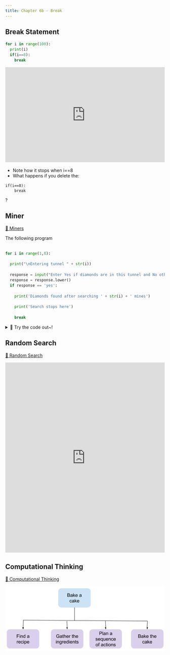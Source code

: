 ```yaml
---
title: Chapter 6b - Break
---
```


## Break Statement

```python
for i in range(100):
  print(i)
  if(i==8):
    break
```

<iframe src="https://trinket.io/embed/python/42bb35f64b" width="100%" height="300" frameborder="0" marginwidth="0" marginheight="0" allowfullscreen></iframe>

- Note how it stops when i==8
- What happens if you delete the: 
```
if(i==8):
    break
```
?

## Miner

[👀 Miners](https://learn2codelive.com/courses/4/pages/lesson-6-learning-activities-r-practice-activity-3-mining-for-diamonds?module_item_id=2589)

The following program 

```python

for i in range(1,8):

  print("\nEntering tunnel " + str(i))

  response = input("Enter Yes if diamonds are in this tunnel and No otherwise ")
  response = response.lower()
  if response == 'yes':

    print('Diamonds found after searching ' + str(i) + ' mines')

    print('Search stops here')

    break
```


<details>
<summary>
🧪 Try the code out~!
</summary>
<iframe src="https://trinket.io/embed/python/03601bf3a2" width="100%" height="600" frameborder="0" marginwidth="0" marginheight="0" allowfullscreen></iframe>

</details>


## Random Search

[👀 Random Search](https://learn2codelive.com/courses/4/pages/lesson-6-learning-activities-r-practice-activity-4-guessing-game-remix?module_item_id=2925)

<iframe src="https://trinket.io/embed/python/05d22a7e3e" width="100%" height="600" frameborder="0" marginwidth="0" marginheight="0" allowfullscreen></iframe>

## Computational Thinking

[👀 Computational Thinking](https://learn2codelive.com/courses/4/pages/lesson-6-learning-activities-e1-introduce-computational-thinking?module_item_id=2926)

![](../../static/img/2022-06-13-02-19-30.png)

